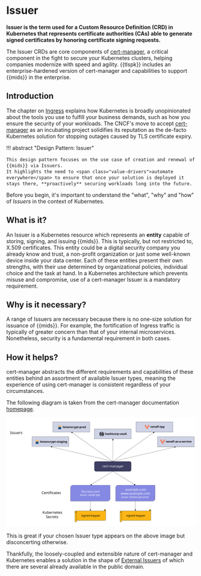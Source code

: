 #  Issuer

**Issuer is the term used for a Custom Resource Definition (CRD) in Kubernetes that represents certificate authorities (CAs) able to generate signed certificates by honoring certificate signing requests.**

The Issuer CRDs are core components of [cert-manager](https://cert-manager.io/), a critical component in the fight to secure your Kubernetes clusters, helping companies <span class="value-drivers">modernize with speed and agility</span>.
{{tlspk}} includes an enterprise-hardened version of cert-manager and capabilities to support {{mids}} in the enterprise.

## Introduction

The chapter on [Ingress](../../For-Ingress/0-intro-ingress) explains how Kubernetes is broadly unopinionated about the tools you use to fulfill your business demands, such as how you ensure the security of your workloads.
The CNCF's move to accept [cert-manager](https://www.cncf.io/blog/2022/10/19/cert-manager-becomes-a-cncf-incubating-project/) as an incubating project solidifies its reputation as the de-facto Kubernetes solution for <span class="value-drivers">stopping outages</span> caused by TLS certificate expiry.

!!! abstract "Design Pattern: Issuer"

    This design pattern focuses on the use case of creation and renewal of {{mids}} via Issuers.
    It highlights the need to <span class="value-drivers">automate everywhere</span> to ensure that once your solution is deployed it stays there, **proactively** securing workloads long into the future.
    
Before you begin, it's important to understand the "what", "why" and "how" of *Issuers* in the context of Kubernetes. 

## What is it?

An Issuer is a Kubernetes resource which represents an **entity** capable of storing, signing, and issuing {{mids}}.
This is typically, but not restricted to, X.509 certificates.
This entity could be a digital security company you already know and trust, a non-profit organization or just some well-known device inside your data center.
Each of these entities present their own strengths, with their use determined by organizational policies, individual choice and the task at hand.
In a Kubernetes architecture which <span class="value-drivers">prevents misuse and compromise</span>, use of a cert-manager Issuer is a mandatory requirement.

## Why is it necessary?

<!-- maybe some history of CAs -->

<!-- keyword: lifecycle automation, attestation -->

A range of Issuers are necessary because there is no one-size solution for issuance of {{mids}}.
For example, the fortification of Ingress traffic is typically of greater concern than that of your internal microservices.
Nonetheless, security is a fundamental requirement in both cases.

## How it helps?

cert-manager abstracts the different requirements and capabilities of these entities behind an assortment of available Issuer types, meaning the experience of using cert-manager is consistent regardless of your circumstances.

The following diagram is taken from the cert-manager documentation [homepage](https://cert-manager.io/docs/).

![cert-manager issuers](../../../assets/images/cert-manager-issuers.svg)

This is great if your chosen Issuer type appears on the above image but disconcerting otherwise.

Thankfully, the loosely-coupled and extensible nature of cert-manager and Kubernetes enables a solution in the shape of [External Issuers](https://cert-manager.io/docs/configuration/external/) of which there are several already available in the public domain.
